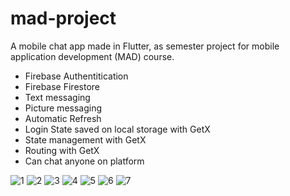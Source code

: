 # mad-project

A mobile chat app made in Flutter, as semester project for mobile application development (MAD) course.

- Firebase Authentitication
- Firebase Firestore
- Text messaging
- Picture messaging
- Automatic Refresh 
- Login State saved on local storage with GetX
- State management with GetX
- Routing with GetX
- Can chat anyone on platform

![1](https://github.com/UmarHassanKhan929/mad_project/assets/56496945/c35fed9a-5a04-45d3-aa60-ff3b3f3eaeb8)
![2](https://github.com/UmarHassanKhan929/mad_project/assets/56496945/52046383-1d41-4dba-afd9-bf7314207ec5)
![3](https://github.com/UmarHassanKhan929/mad_project/assets/56496945/a5585a66-ba80-4fd4-84d4-eaa09676d2f7)
![4](https://github.com/UmarHassanKhan929/mad_project/assets/56496945/213e552b-269c-46d9-8f27-c22324fd2430)
![5](https://github.com/UmarHassanKhan929/mad_project/assets/56496945/0381fd21-6481-40dc-89a4-8438a3c8cf71)
![6](https://github.com/UmarHassanKhan929/mad_project/assets/56496945/a4d695a4-2cac-4da1-9505-9dbe2a1e0cdc)
![7](https://github.com/UmarHassanKhan929/mad_project/assets/56496945/368d4e91-2ab9-4567-8f1e-5c8196ca2084)



